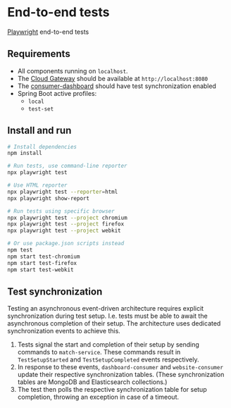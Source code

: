 # End-to-end tests

[Playwright](https://playwright.dev) end-to-end tests

## Requirements

- All components running on `localhost`.
- The [Cloud Gateway](../../cloud) should be available at `http://localhost:8080`
- The [consumer-dashboard](../dashboard/consumer/README.md) should have test synchronization enabled
- Spring Boot active profiles:
    - `local`
    - `test-set`

## Install and run

```bash
# Install dependencies
npm install

# Run tests, use command-line reporter
npx playwright test

# Use HTML reporter
npx playwright test --reporter=html
npx playwright show-report

# Run tests using specific browser
npx playwright test --project chromium
npx playwright test --project firefox
npx playwright test --project webkit

# Or use package.json scripts instead
npm test
npm start test-chromium
npm start test-firefox
npm start test-webkit
```

## Test synchronization

Testing an asynchronous event-driven architecture requires explicit synchronization during test setup. I.e. tests must
be able to await the asynchronous completion of their setup. The architecture uses dedicated synchronization events to
achieve this.

1. Tests signal the start and completion of their setup by sending commands to `match-service`. These commands result in
   `TestSetupStarted` and `TestSetupCompleted` events respectively.
2. In response to these events, `dashboard-consumer` and `website-consumer` update their respective synchronization
   tables. (These synchronization tables are MongoDB and Elasticsearch collections.)
3. The test then polls the respective synchronization table for setup completion, throwing an exception in case of a
   timeout.
